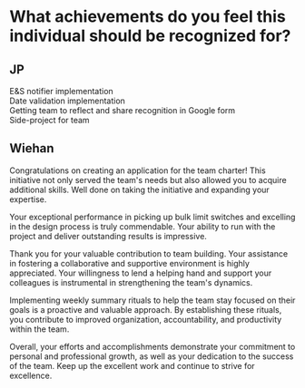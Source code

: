 
# What achievements do you feel this individual should be recognized for?

## JP
E&S notifier implementation  
Date validation implementation  
Getting team to reflect and share recognition in Google form  
Side-project for team


## Wiehan
Congratulations on creating an application for the team charter! This initiative not only served the team's needs but also allowed you to acquire additional skills. Well done on taking the initiative and expanding your expertise.  
  
Your exceptional performance in picking up bulk limit switches and excelling in the design process is truly commendable. Your ability to run with the project and deliver outstanding results is impressive.  
  
Thank you for your valuable contribution to team building. Your assistance in fostering a collaborative and supportive environment is highly appreciated. Your willingness to lend a helping hand and support your colleagues is instrumental in strengthening the team's dynamics.  
  
Implementing weekly summary rituals to help the team stay focused on their goals is a proactive and valuable approach. By establishing these rituals, you contribute to improved organization, accountability, and productivity within the team.  
  
Overall, your efforts and accomplishments demonstrate your commitment to personal and professional growth, as well as your dedication to the success of the team. Keep up the excellent work and continue to strive for excellence.